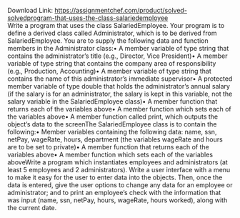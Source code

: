 Download Link: https://assignmentchef.com/product/solved-solvedprogram-that-uses-the-class-salariedemployee
<br>
Write a program that uses the class SalariedEmployee. Your program is to define a derived class called Administrator, which is to be derived from SalariedEmployee. You are to supply the following data and function members in the Administrator class:• A member variable of type string that contains the administrator’s title (e.g., Director, Vice President)• A member variable of type string that contains the company area of responsibility (e.g., Production, Accounting)• A member variable of type string that contains the name of this administrator’s immediate supervisor• A protected member variable of type double that holds the administrator’s annual salary (if the salary is for an administrator, the salary is kept in this variable, not the salary variable in the SalariedEmployee class)• A member function that returns each of the variables above• A member function which sets each of the variables above• A member function called print, which outputs the object’s data to the screenThe SalariedEmployee class is to contain the following:• Member variables containing the following data: name, ssn, netPay, wageRate, hours, department (the variables wageRate and hours are to be set to private)• A member function that returns each of the variables above• A member function which sets each of the variables aboveWrite a program which instantiates employees and administrators (at least 5 employees and 2 administrators). Write a user interface with a menu to make it easy for the user to enter data into the objects. Then, once the data is entered, give the user options to change any data for an employee or administrator; and to print an employee’s check with the information that was input (name, ssn, netPay, hours, wageRate, hours worked), along with the current date.